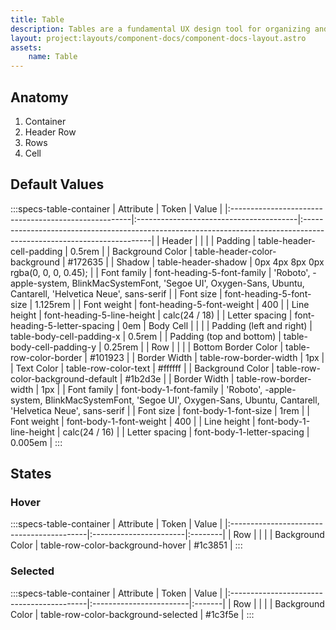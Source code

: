 ```yaml
---
title: Table
description: Tables are a fundamental UX design tool for organizing and displaying data.
layout: project:layouts/component-docs/component-docs-layout.astro
assets:
    name: Table
---
```


## Anatomy

<ol>
    <li>Container</li>
    <li>Header Row</li>
    <li>Rows</li>
    <li>Cell</li>
</ol>

## Default Values

:::specs-table-container
| Attribute                                            | Token                                   | Value                                                                                                                 |
|:-----------------------------------------------------|:----------------------------------------|:----------------------------------------------------------------------------------------------------------------------|
| <span class="attr-title">Header</span>            |                                         |                                                                                                                       |
| Padding                              | table-header-cell-padding                 | 0.5rem                                                                                                                  |
| Background Color                              | table-header-color-background                 | #172635                                                                                                                  |
| Shadow                               | table-header-shadow                 | 0px 4px 8px 0px rgba(0, 0, 0, 0.45);                                                                                                                  |
| Font family                                          | font-heading-5-font-family         | 'Roboto', -apple-system, BlinkMacSystemFont, 'Segoe UI', Oxygen-Sans, Ubuntu, Cantarell, 'Helvetica Neue', sans-serif |
| Font size                                            | font-heading-5-font-size           | 1.125rem                                                                                                                  |
| Font weight                                          | font-heading-5-font-weight         | 400                                                                                                                   |
| Line height                                          | font-heading-5-line-height         | calc(24 / 18)                                                                                                         |
| Letter spacing                                       | font-heading-5-letter-spacing      | 0em
| <span class="attr-title">Body Cell</span>            |                                         |                                                                                                                       |
| Padding (left and right)                             | table-body-cell-padding-x                 | 0.5rem                                                                                                                  |
| Padding (top and bottom)                             | table-body-cell-padding-y                 | 0.25rem                                                                                                                |
| <span class="attr-title">Row</span>            |                                         |                                                                                                                       |
| Bottom Border Color                             | table-row-color-border                 | #101923                                                                                                                  |
| Border Width                             | table-row-border-width                 | 1px                                                                                                                  |
| Text Color                             | table-row-color-text                 | #ffffff                                                                                                                  |
| Background Color                             | table-row-color-background-default                 | #1b2d3e                                                                                                                  |
| Border Width                             | table-row-border-width                 | 1px                                                                                                                  |
| Font family                                          | font-body-1-font-family         | 'Roboto', -apple-system, BlinkMacSystemFont, 'Segoe UI', Oxygen-Sans, Ubuntu, Cantarell, 'Helvetica Neue', sans-serif |
| Font size                                            | font-body-1-font-size           | 1rem                                                                                                                  |
| Font weight                                          | font-body-1-font-weight         | 400                                                                                                                   |
| Line height                                          | font-body-1-line-height         | calc(24 / 16)                                                                                                         |
| Letter spacing                                       | font-body-1-letter-spacing      | 0.005em                                                                                                               |
:::

## States

### Hover

:::specs-table-container
| Attribute                                 | Token                  | Value   |
|:------------------------------------------|:-----------------------|:--------|
| <span class="attr-title">Row</span> |                        |         |
| Background Color                  | table-row-color-background-hover | #1c3851    |
:::

### Selected

:::specs-table-container
| Attribute                                 | Token                   | Value  |
|:------------------------------------------|:------------------------|:-------|
| <span class="attr-title">Row</span> |                         |        |
| Background Color                | table-row-color-background-selected | #1c3f5e   |
:::
